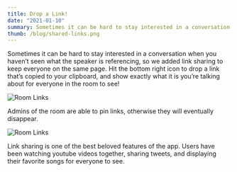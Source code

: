 ```yaml
---
title: Drop a Link!
date: "2021-01-10"
summary: Sometimes it can be hard to stay interested in a conversation when you haven’t seen what the speaker is referencing, so we added link sharing to keep everyone on the same page.
thumb: /blog/shared-links.png
---
```


Sometimes it can be hard to stay interested in a conversation when you haven’t seen what the speaker is referencing, so we added link sharing to keep everyone on the same page. Hit the bottom right icon to drop a link that’s copied to your clipboard, and show exactly what it is you’re talking about for everyone in the room to see!

![Room Links](/blog/shared-links.png)

Admins of the room are able to pin links, otherwise they will eventually disappear.

![Room Links](/blog/pinned-links.png)

Link sharing is one of the best beloved features of the app. Users have been watching youtube videos together, sharing tweets, and displaying their favorite songs for everyone to see.
